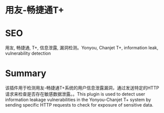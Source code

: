 # 用友-畅捷通T+
# SEO
用友, 畅捷通, T+, 信息泄露, 漏洞检测。Yonyou, Chanjet T+, information leak, vulnerability detection
# Summary
该插件用于检测用友-畅捷通T+系统的用户信息泄露漏洞，通过发送特定的HTTP请求来检查是否存在敏感数据泄露。。This plugin is used to detect user information leakage vulnerabilities in the Yonyou-Chanjet T+ system by sending specific HTTP requests to check for exposure of sensitive data.
